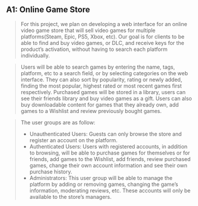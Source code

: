 ## A1: Online Game Store

> For this project, we plan on developing a web interface for an online video game store that will sell video games for multiple platforms(Steam, Epic, PS5, Xbox, etc). Our goal is for clients to be able to find and buy video games, or DLC, and receive keys for the product’s activation, without having to search each platform individually.

> Users will be able to search games by entering the name, tags, platform, etc to a search field, or by selecting categories on the web interface. They can also sort by popularity, rating or newly added, finding the most popular, highest rated or most recent games first respectively. Purchased games will be stored in a library, users can see their friends library and buy video games as a gift. Users can also buy downloadable content for games that they already own, add games to a Wishlist and review previously bought games.

> The user groups are as follow:
> * Unauthenticated Users: Guests can only browse the store and register an account on the platform.
> * Authenticated Users: Users with registered accounts, in addition to browsing, will be able to purchase games for themselves or for friends, add games to the Wishlist, add friends, review purchased games, change their own account information and see their own purchase history.
> * Administrators: This user group will be able to manage the platform by adding or removing games, changing the game’s information, moderating reviews, etc. These accounts will only be available to the store’s managers.  